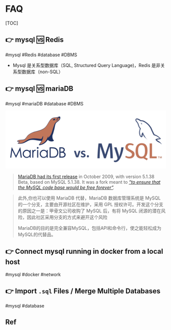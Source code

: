 # FAQ

[TOC]



## 👉 mysql 🆚 Redis
#mysql #Redis #database #DBMS

- Mysql 是关系型数据库（SQL, Structured Query Language)，Redis 是非关系型数据库（non-SQL）



[mysql与Redis的区别---详细！]: https://www.cnblogs.com/Paul-watermelon/p/14211021.html



## 👉 mysql 🆚 mariaDB
#mysql #mariaDB #database #DBMS 

![MariaDB vs MySQL](../../../../../../../Assets/Pics/mariadb-vs-mysql.png)

> [MariaDB had its first release](https://mariadb.com/kb/en/library/mariadb-5138-release-notes/) in October 2009, with version 5.1.38 Beta, based on MySQL 5.1.38. It was a fork meant to *[“to ensure that the MySQL code base would be free forever”](https://www.computerworld.com.au/article/457551/dead_database_walking_mysql_creator_why_future_belongs_mariadb/).*

> 此外,你也可以使用 MariaDB 代替，MariaDB 数据库管理系统是 MySQL 的一个分支，主要由开源社区在维护，采用 GPL 授权许可。开发这个分支的原因之一是：甲骨文公司收购了 MySQL 后，有将 MySQL 闭源的潜在风险，因此社区采用分支的方式来避开这个风险
> 
> MariaDB的目的是完全兼容MySQL，包括API和命令行，使之能轻松成为MySQL的代替品。


[mysql vs mariaDB]: https://kinsta.com/blog/mariadb-vs-mysql/



## 👉 Connect mysql running in docker from a local host
#mysql #docker #network 

[Connect to MySQL running in Docker container from a local machine | Medium]: https://towardsdatascience.com/connect-to-mysql-running-in-docker-container-from-a-local-machine-6d996c574e55



## 👉 Import `.sql` Files / Merge Multiple Databases
#mysql #database 



[How can i merge two mysql databases of same characteristics with out losing any data]: https://stackoverflow.com/questions/71050494/how-can-i-merge-two-mysql-databases-of-same-characteristics-with-out-losing-any

[Can I merge two databases into one in Mysql if they both have the same schema?]: https://stackoverflow.com/questions/6526824/can-i-merge-two-databases-into-one-in-mysql-if-they-both-have-the-same-schema



## Ref



